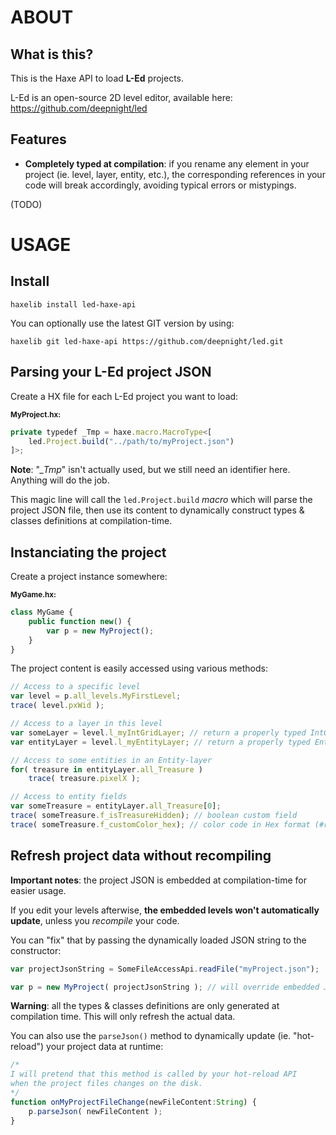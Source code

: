 # ABOUT

## What is this?

This is the Haxe API to load **L-Ed** projects.

L-Ed is an open-source 2D level editor, available here: https://github.com/deepnight/led

## Features

 - **Completely typed at compilation**: if you rename any element in your project (ie. level, layer, entity, etc.), the corresponding references in your code will break accordingly, avoiding typical errors or mistypings.
 
 (TODO)


# USAGE

## Install

```
haxelib install led-haxe-api
```

You can optionally use the latest GIT version by using:

```
haxelib git led-haxe-api https://github.com/deepnight/led.git
```


## Parsing your L-Ed project JSON

Create a HX file for each L-Ed project you want to load:

<sub>**MyProject.hx:**</sub>
```js
private typedef _Tmp = haxe.macro.MacroType<[
	led.Project.build("../path/to/myProject.json")
]>;
```

**Note**: "*_Tmp*" isn't actually used, but we still need an identifier here. Anything will do the job.

This magic line will call the `led.Project.build` *macro* which will parse the project JSON file, then use its content to dynamically construct types & classes definitions at compilation-time.

## Instanciating the project

Create a project instance somewhere:

<sub>**MyGame.hx:**</sub>
```js
class MyGame {
	public function new() {
		var p = new MyProject();
	}
}
```

The project content is easily accessed using various methods:

```js
// Access to a specific level
var level = p.all_levels.MyFirstLevel;
trace( level.pxWid );

// Access to a layer in this level
var someLayer = level.l_myIntGridLayer; // return a properly typed IntGrid layer
var entityLayer = level.l_myEntityLayer; // return a properly typed Entity layer

// Access to some entities in an Entity-layer
for( treasure in entityLayer.all_Treasure )
	trace( treasure.pixelX );

// Access to entity fields
var someTreasure = entityLayer.all_Treasure[0];
trace( someTreasure.f_isTreasureHidden); // boolean custom field
trace( someTreasure.f_customColor_hex); // color code in Hex format (#rrggbb)
```

## Refresh project data without recompiling

**Important notes**: the project JSON is embedded at compilation-time for easier usage.

If you edit your levels afterwise, **the embedded levels won't automatically update**, unless you *recompile* your code.

You can "fix" that by passing the dynamically loaded JSON string to the constructor:

```js
var projectJsonString = SomeFileAccessApi.readFile("myProject.json");

var p = new MyProject( projectJsonString ); // will override embedded JSON
```

**Warning**: all the types & classes definitions are only generated at compilation time. This will only refresh the actual data.

You can also use the `parseJson()` method to dynamically update (ie. "hot-reload") your project data at runtime:

```js
/*
I will pretend that this method is called by your hot-reload API
when the project files changes on the disk.
*/
function onMyProjectFileChange(newFileContent:String) {
	p.parseJson( newFileContent );
}
```
